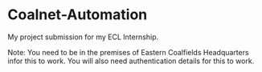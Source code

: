 # Coalnet-Automation
My project submission for my ECL Internship.

Note: You need to be in the premises of Eastern Coalfields Headquarters infor this to work. You will also need authentication details for this to work.
